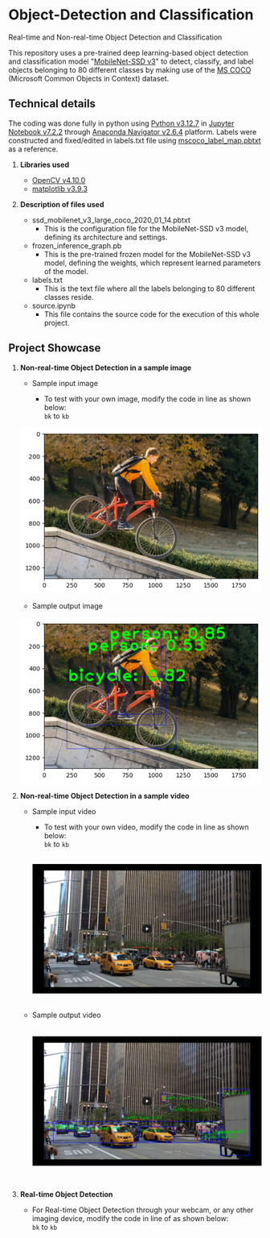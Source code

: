 # Object-Detection and Classification
Real-time and Non-real-time Object Detection and Classification

This repository uses a pre-trained deep learning-based object detection and classification model "[MobileNet-SSD v3](https://github.com/opencv/opencv/wiki/TensorFlow-Object-Detection-API)" to detect, classify, and label objects belonging to 80 different classes by making use of the [MS COCO](https://cocodataset.org/#home) (Microsoft Common Objects in Context) dataset.

## Technical details
The coding was done fully in python using [Python v3.12.7](https://www.python.org/downloads/release/python-3127/) in [Jupyter Notebook v7.2.2](https://jupyter-notebook.readthedocs.io/en/stable/) through [Anaconda Navigator v2.6.4](https://www.anaconda.com/) platform. Labels were constructed and fixed/edited in labels.txt file using [mscoco_label_map.pbtxt](https://github.com/tensorflow/models/blob/45ecd69155b8279d550e1d51f1cc01e5f0eeaebb/research/object_detection/data/mscoco_label_map.pbtxt) as a reference.

1. **Libraries used**
   - [OpenCV v4.10.0](https://opencv.org/releases/)
   - [matplotlib v3.9.3](https://matplotlib.org/stable/users/release_notes#version-3-9)

2. **Description of files used**
   - ssd_mobilenet_v3_large_coco_2020_01_14.pbtxt
     - This is the configuration file for the MobileNet-SSD v3 model, defining its architecture and settings. 
   - frozen_inference_graph.pb
     - This is the pre-trained frozen model for the MobileNet-SSD v3 model, defining the weights, which represent learned parameters of the model.
   - labels.txt
     - This is the text file where all the labels belonging to 80 different classes reside.
   - source.ipynb
     - This file contains the source code for the execution of this whole project.

## Project Showcase

1. **Non-real-time Object Detection in a sample image**
   - Sample input image

     - To test with your own image, modify the code in line as shown below:\
       `bk` to `kb`

   ![](Extras/sample_input_image.png)

   - Sample output image

   ![](Extras/sample_output_image.png)


2. **Non-real-time Object Detection in a sample video**
   - Sample input video
  
     - To test with your own video, modify the code in line as shown below:\
       `bk` to `kb`

     \
     [![Watch the video](Extras/input_video_thumbnail.png)](https://drive.google.com/file/d/1WLveG-M_Zh899NEf1BpEa4OQJSRswRKR/view?usp=sharing)
     <br/>
     <br/>
       
   - Sample output video
     \
     \
     \
     [![Watch the video](Extras/output_video_thumbnail.png)](https://drive.google.com/file/d/1PSoIMB1r9tjOGKYz8SfryZRhIE32SPsS/view?usp=sharing)
<br/>

3. **Real-time Object Detection**

   - For Real-time Object Detection through your webcam, or any other imaging device, modify the code in line of as shown below:\
     `bk` to `kb`
       


     
